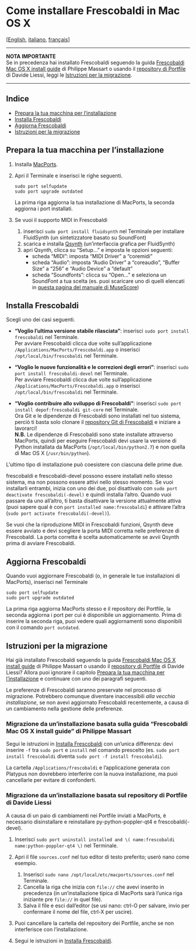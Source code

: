 Come installare Frescobaldi in Mac OS X
=====

[[English](INSTALL-Frescobaldi.md), [italiano](INSTALL-Frescobaldi.it.md), [français](INSTALL-Frescobaldi.fr.md)]

*****
**NOTA IMPORTANTE**  
Se in precedenza hai installato Frescobaldi seguendo la guida [Frescobaldi Mac OS X install guide](https://github.com/wbsoft/frescobaldi/wiki/Frescobaldi-Mac-OS-X-install-guide) di Philippe Massart o usando il [repository di Portfile](https://github.com/dliessi/ports) di Davide Liessi, leggi le [Istruzioni per la migrazione](#istruzioni-per-la-migrazione).
*****


Indice
-----

* [Prepara la tua macchina per l’installazione](#prepara-la-tua-macchina-per-linstallazione)
* [Installa Frescobaldi](#installa-frescobaldi)
* [Aggiorna Frescobaldi](#aggiorna-frescobaldi)
* [Istruzioni per la migrazione](#istruzioni-per-la-migrazione)


Prepara la tua macchina per l’installazione
-----

1. Installa [MacPorts](http://www.macports.org/install.php).

2. Apri il Terminale e inserisci le righe seguenti.
   
   ```
   sudo port selfupdate
   sudo port upgrade outdated
   ```
   
   La prima riga aggiorna la tua installazione di MacPorts, la seconda aggiorna i port installati.

3. Se vuoi il supporto MIDI in Frescobaldi
   1. inserisci `sudo port install fluidsynth` nel Terminale per installare FluidSynth (un sintetizzatore basato su SoundFont)
   2. scarica e installa [Qsynth](http://sourceforge.net/projects/qsynth) (un’interfaccia grafica per FluidSynth)
   3. apri Qsynth, clicca su “Setup...” e imposta le opzioni seguenti:
      * scheda “MIDI”: imposta “MIDI Driver” a “coremidi”
      * scheda “Audio”: imposta “Audio Driver” a “coreaudio”, “Buffer Size” a “256” e “Audio Device” a “default”
      * scheda “Soundfonts”: clicca su “Open...” e seleziona un SoundFont a tua scelta (es. puoi scaricare uno di quelli elencati in [questa pagina del manuale di MuseScore](http://musescore.org/it/manuale/librerie-di-suoni))


Installa Frescobaldi
-----

Scegli uno dei casi seguenti.

* **“Voglio l’ultima versione stabile rilasciata”**: inserisci `sudo port install frescobaldi` nel Terminale.  
  Per avviare Frescobaldi clicca due volte sull’applicazione `/Applications/MacPorts/Frescobaldi.app` o inserisci `/opt/local/bin/frescobaldi` nel Terminale.

* **“Voglio le nuove funzionalità e le correzioni degli errori”**: inserisci `sudo port install frescobaldi-devel` nel Terminale.  
  Per avviare Frescobaldi clicca due volte sull’applicazione `/Applications/MacPorts/Frescobaldi.app` o inserisci `/opt/local/bin/frescobaldi` nel Terminale.

* **“Voglio contribuire allo sviluppo di Frescobaldi”**: inserisci `sudo port install depof:frescobaldi git-core` nel Terminale.  
  Ora Git e le dipendenze di Frescobaldi sono installati nel tuo sistema, perciò ti basta solo clonare il [repository Git di Frescobaldi](https://github.com/wbsoft/frescobaldi) e iniziare a lavorarci!  
  **N.B.** Le dipendenze di Frescobaldi sono state installate attraverso MacPorts, quindi per eseguire Frescobaldi devi usare la versione di Python installata da MacPorts (`/opt/local/bin/python2.7`) e non quella di Mac OS X (`/usr/bin/python`).

L’ultimo tipo di installazione può coesistere con ciascuna delle prime due.

frescobaldi e frescobaldi-devel possono essere installati nello stesso sistema, ma non possono essere attivi nello stesso momento.
Se vuoi installarli entrambi, inizia con uno dei due, poi disattivalo con `sudo port deactivate frescobaldi(-devel)` e quindi installa l’altro.
Quando vuoi passare da uno all’altro, ti basta disattivare la versione attualmente attiva (puoi sapere qual è con `port installed name:frescobaldi`) e attivare l’altra (`sudo port activate frescobaldi(-devel)`).

Se vuoi che la riproduzione MIDI in Frescobaldi funzioni, Qsynth deve essere avviato e devi scegliere la porta MIDI corretta nelle preferenze di Frescobaldi.
La porta corretta è scelta automaticamente se avvii Qsynth prima di avviare Frescobaldi.


Aggiorna Frescobaldi
-----

Quando vuoi aggiornare Frescobaldi (o, in generale le tue installazioni di MacPorts), inserisci nel Terminale

```
sudo port selfupdate
sudo port upgrade outdated
```

La prima riga aggiorna MacPorts stesso e il repository dei Portfile, la seconda aggiorna i port per cui è disponibile un aggiornamento.
Prima di inserire la seconda riga, puoi vedere quali aggiornamenti sono disponibili con il comando `port outdated`.


Istruzioni per la migrazione
-----

Hai già installato Frescobaldi seguendo la guida [Frescobaldi Mac OS X install guide](https://github.com/wbsoft/frescobaldi/wiki/Frescobaldi-Mac-OS-X-install-guide) di Philippe Massart o usando il [repository di Portfile](https://github.com/dliessi/ports) di Davide Liessi?
Allora puoi ignorare il capitolo [Prepara la tua macchina per l’installazione](#prepara-la-tua-macchina-per-linstallazione) e continuare con uno dei paragrafi seguenti.

Le preferenze di Frescobaldi saranno preservate nel processo di migrazione.
Potrebbero comunque diventare inaccessibili *alla vecchia installazione*, se non avevi aggiornato Frescobaldi recentemente, a causa di un cambiamento nella gestione delle preferenze.

### Migrazione da un’installazione basata sulla guida “Frescobaldi Mac OS X install guide” di Philippe Massart

Segui le istruzioni in [Installa Frescobaldi](#installa-frescobaldi) con un’unica differenza: devi inserire `-f` tra `sudo port` e `install` nel comando prescelto (es. `sudo port install frescobaldi` diventa `sudo port -f install frescobaldi`).

La cartella `/Applications/frescobaldi` e l’applicazione generata con Platypus non dovrebbero interferire con la nuova installazione, ma puoi cancellarle per evitare di confonderti.

### Migrazione da un’installazione basata sul repository di Portfile di Davide Liessi

A causa di un paio di cambiamenti nei Portfile inviati a MacPorts, è necessario disinstallare e reinstallare py-python-poppler-qt4 e frescobaldi(-devel).

1. Inserisci `sudo port uninstall installed and \( name:frescobaldi name:python-poppler-qt4 \)` nel Terminale.

2. Apri il file `sources.conf` nel tuo editor di testo preferito; userò nano come esempio.
   1. Inserisci `sudo nano /opt/local/etc/macports/sources.conf` nel Terminale.
   2. Cancella la riga che inizia con `file://` che avevi inserito in precedenza (in un’installazione tipica di MacPorts sarà l’unica riga iniziante pre `file://` in quel file).
   3. Salva il file e esci dall’editor (se usi nano: ctrl-O per salvare, invio per confermare il nome del file, ctrl-X per uscire).

3. Puoi cancellare la cartella del repository dei Portfile, anche se non interferisce con l’installazione.

4. Segui le istruzioni in [Installa Frescobaldi](#installa-frescobaldi).
